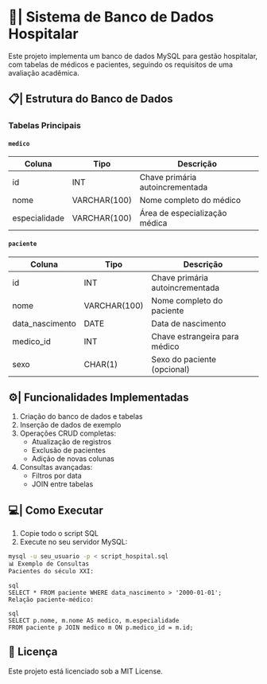 # 🏥| Sistema de Banco de Dados Hospitalar
 
Este projeto implementa um banco de dados MySQL para gestão hospitalar, com tabelas de médicos e pacientes, seguindo os requisitos de uma avaliação acadêmica.         
  
## 📋| Estrutura do Banco de Dados 

### Tabelas Principais 

#### `medico`  
| Coluna       | Tipo         | Descrição                     | 
|--------------|--------------|-------------------------------| 
| id           | INT          | Chave primária autoincrementada |     
| nome         | VARCHAR(100) | Nome completo do médico       | 
| especialidade| VARCHAR(100) | Área de especialização médica |

#### `paciente`
| Coluna         | Tipo         | Descrição                     |
|----------------|--------------|-------------------------------|
| id             | INT          | Chave primária autoincrementada |
| nome           | VARCHAR(100) | Nome completo do paciente     |
| data_nascimento| DATE         | Data de nascimento            |
| medico_id      | INT          | Chave estrangeira para médico |
| sexo           | CHAR(1)      | Sexo do paciente (opcional)   |

## ⚙️| Funcionalidades Implementadas

1. Criação do banco de dados e tabelas
2. Inserção de dados de exemplo
3. Operações CRUD completas:
   - Atualização de registros
   - Exclusão de pacientes
   - Adição de novas colunas
4. Consultas avançadas:
   - Filtros por data
   - JOIN entre tabelas

## 💻| Como Executar

1. Copie todo o script SQL
2. Execute no seu servidor MySQL:
   
```bash
mysql -u seu_usuario -p < script_hospital.sql
📊 Exemplo de Consultas
Pacientes do século XXI:
```
```
sql
SELECT * FROM paciente WHERE data_nascimento > '2000-01-01';
Relação paciente-médico:

```
```
sql
SELECT p.nome, m.nome AS medico, m.especialidade
FROM paciente p JOIN medico m ON p.medico_id = m.id;

```

## 📝 Licença
Este projeto está licenciado sob a MIT License.



